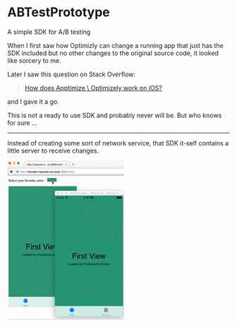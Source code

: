 # ABTestPrototype

A simple SDK for A/B testing

When I first saw how Optimizly can change a running app that just has the
SDK included but no other changes to the original source code, it looked like
sorcery to me.  

Later I saw this question on Stack Overflow:

> [How does Apptimize \ Optimizely work on iOS?][1]

and I gave it a go.

This is not a ready to use SDK and probably never will be. But who knows for sure …

----

Instead of creating some sort of network service, that SDK it-self contains a little
server to receive changes.

![change colors via network][2]

[1]: http://stackoverflow.com/questions/29879195/how-does-apptimize-optimizely-work-on-ios/30194771#30194771
[2]: changecolors3.gif
